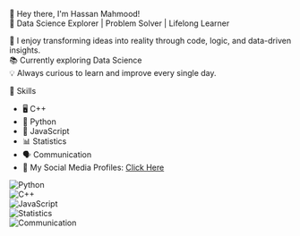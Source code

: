 👋 Hey there, I'm Hassan Mahmood!  
🌱 Data Science Explorer  | Problem Solver | Lifelong Learner 

🚀 I enjoy transforming ideas into reality through code, logic, and data-driven insights.  
📚 Currently exploring Data Science  
💡 Always curious to learn and improve every single day.  

 🔧 Skills  
- 🖥️ C++  
- 🐍 Python
- 📜 JavaScript 
- 📊 Statistics
- 🗣️ Communication
- 🔗 My Social Media Profiles: [Click Here](https://linktr.ee/Hs30)
  
![Python](https://img.shields.io/badge/Python-3776AB?style=for-the-badge&logo=python&logoColor=white)  
![C++](https://img.shields.io/badge/C++-00599C?style=for-the-badge&logo=cplusplus&logoColor=white)  
![JavaScript](https://img.shields.io/badge/JavaScript-F7DF1E?style=for-the-badge&logo=javascript&logoColor=black)  
![Statistics](https://img.shields.io/badge/Statistics-007ACC?style=for-the-badge&logo=statista&logoColor=white)  
![Communication](https://img.shields.io/badge/Communication-FFD700?style=for-the-badge&logo=wechat&logoColor=white)  

 
<!---
Hasan-Mahmood231/Hasan-Mahmood231 is a ✨ special ✨ repository because its `README.md` (this file) appears on your GitHub profile.
You can click the Preview link to take a look at your changes.
--->
